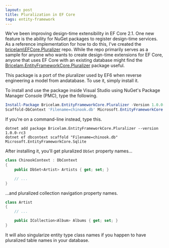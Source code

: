 ```yaml
---
layout: post
title: Pluralization in EF Core
tags: entity-framework
---
```


We've been improving design-time extensibility in EF Core 2.1. One new feature is the ability for NuGet packages to
register design-time services. As a reference implementation for how to do this, I've created the
[bricelam\EFCore.Pluralizer][1] repo. While the repo primarily serves as a sample for anyone who wants to create
design-time extensions for EF Core, anyone that uses EF Core with an existing database might find the
[Bricelam.EntityFrameworkCore.Pluralizer][2] package useful.

This package is a port of the pluralizer used by EF6 when reverse engineering a model from andatabase. To use it, simply
install it.

To install and use the package inside Visual Studio using NuGet's Package Manager Console (PMC), type the following.

``` powershell
Install-Package Bricelam.EntityFrameworkCore.Pluralizer -Version 1.0.0-rc3
Scaffold-DbContext 'Filename=chinook.db' Microsoft.EntityFrameworkCore.Sqlite
```

If you're on a command-line instead, type this.

``` shell
dotnet add package Bricelam.EntityFrameworkCore.Pluralizer --version 1.0.0-rc3
dotnet ef dbcontext scaffold "Filename=chinook.db" Microsoft.EntityFrameworkCore.Sqlite
```

After installing it, you'll get pluralized `DbSet` property names...

``` csharp
class ChinookContext : DbContext
{
    public DbSet<Artist> Artists { get; set; }

    // ...
}
```

...and pluralized collection navigation property names.

``` csharp
class Artist
{
    // ...

    public ICollection<Album> Albums { get; set; }
}
```

It will also singularize entity type class names if you happen to have pluralized table names in your database.


  [1]: https://github.com/bricelam/EFCore.Pluralizer
  [2]: https://www.nuget.org/packages/Bricelam.EntityFrameworkCore.Pluralizer
